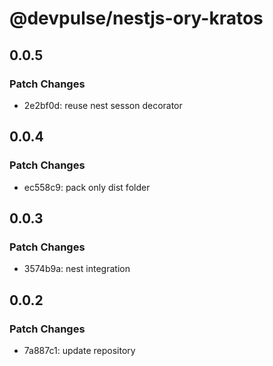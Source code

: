 # @devpulse/nestjs-ory-kratos

## 0.0.5

### Patch Changes

- 2e2bf0d: reuse nest sesson decorator

## 0.0.4

### Patch Changes

- ec558c9: pack only dist folder

## 0.0.3

### Patch Changes

- 3574b9a: nest integration

## 0.0.2

### Patch Changes

- 7a887c1: update repository
